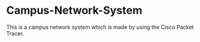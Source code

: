 # Campus-Network-System
This is a campus network system which is made by using the Cisco Packet Tracer.
